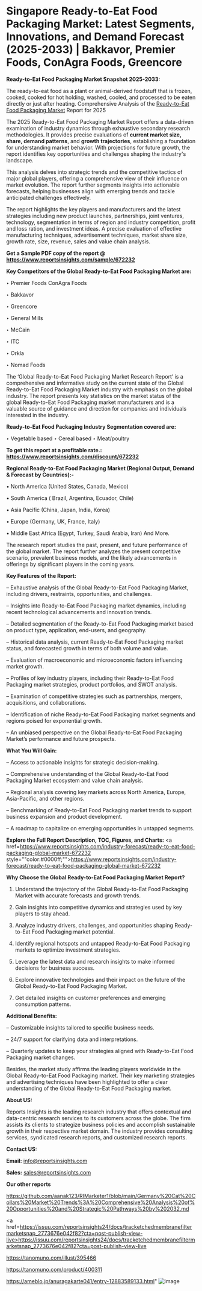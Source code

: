 # Singapore Ready-to-Eat Food Packaging Market: Latest Segments, Innovations, and Demand Forecast (2025-2033) | Bakkavor, Premier Foods, ConAgra Foods, Greencore

<strong>Ready-to-Eat Food Packaging Market Snapshot 2025-2033:</strong>

The ready-to-eat food as a plant or animal-derived foodstuff that is frozen, cooked, cooked for hot holding, washed, cooled, and processed to be eaten directly or just after heating. Comprehensive Analysis of the <a href=https://www.reportsinsights.com/sample/672232>Ready-to-Eat Food Packaging Market</a> Report for 2025

The 2025 Ready-to-Eat Food Packaging Market Report offers a data-driven examination of industry dynamics through exhaustive secondary research methodologies. It provides precise evaluations of <strong>current market size, share, demand patterns</strong>, and <strong>growth trajectories</strong>, establishing a foundation for understanding market behavior. With projections for future growth, the report identifies key opportunities and challenges shaping the industry's landscape.

This analysis delves into strategic trends and the competitive tactics of major global players, offering a comprehensive view of their influence on market evolution. The report further segments insights into actionable forecasts, helping businesses align with emerging trends and tackle anticipated challenges effectively.

The report highlights the key players and manufacturers and the latest strategies including new product launches, partnerships, joint ventures, technology, segmentation in terms of region and industry competition, profit and loss ration, and investment ideas. A precise evaluation of effective manufacturing techniques, advertisement techniques, market share size, growth rate, size, revenue, sales and value chain analysis.

<strong>Get a Sample PDF copy of the report @ <a href=https://www.reportsinsights.com/sample/672232 style=color:#0000ff;>https://www.reportsinsights.com/sample/672232</a></strong>

<strong>Key Competitors of the Global Ready-to-Eat Food Packaging Market are:</strong>

‣ Premier Foods ConAgra Foods

‣ Bakkavor

‣ Greencore

‣ General Mills

‣ McCain

‣ ITC

‣ Orkla

‣ Nomad Foods

The ‘Global Ready-to-Eat Food Packaging Market Research Report’ is a comprehensive and informative study on the current state of the Global Ready-to-Eat Food Packaging Market industry with emphasis on the global industry. The report presents key statistics on the market status of the global Ready-to-Eat Food Packaging market manufacturers and is a valuable source of guidance and direction for companies and individuals interested in the industry.

<strong>Ready-to-Eat Food Packaging Industry Segmentation covered are:</strong>

‣ Vegetable based
‣ Cereal based
‣ Meat/poultry

<strong>To get this report at a profitable rate.: <a href=https://www.reportsinsights.com/discount/672232 style=color:#0000ff;>https://www.reportsinsights.com/discount/672232</a></strong>

<strong>Regional Ready-to-Eat Food Packaging Market (Regional Output, Demand &amp; Forecast by Countries):-</strong>

• North America (United States, Canada, Mexico)

• South America ( Brazil, Argentina, Ecuador, Chile)

• Asia Pacific (China, Japan, India, Korea)

• Europe (Germany, UK, France, Italy)

• Middle East Africa (Egypt, Turkey, Saudi Arabia, Iran) And More.

The research report studies the past, present, and future performance of the global market. The report further analyzes the present competitive scenario, prevalent business models, and the likely advancements in offerings by significant players in the coming years.

<strong>Key Features of the Report:</strong>

– Exhaustive analysis of the Global Ready-to-Eat Food Packaging Market, including drivers, restraints, opportunities, and challenges.

– Insights into Ready-to-Eat Food Packaging market dynamics, including recent technological advancements and innovation trends.

– Detailed segmentation of the Ready-to-Eat Food Packaging market based on product type, application, end-users, and geography.

– Historical data analysis, current Ready-to-Eat Food Packaging market status, and forecasted growth in terms of both volume and value.

– Evaluation of macroeconomic and microeconomic factors influencing market growth.

– Profiles of key industry players, including their Ready-to-Eat Food Packaging market strategies, product portfolios, and SWOT analysis.

– Examination of competitive strategies such as partnerships, mergers, acquisitions, and collaborations.

– Identification of niche Ready-to-Eat Food Packaging market segments and regions poised for exponential growth.

– An unbiased perspective on the Global Ready-to-Eat Food Packaging Market’s performance and future prospects.

<strong>What You Will Gain:</strong>

– Access to actionable insights for strategic decision-making.

– Comprehensive understanding of the Global Ready-to-Eat Food Packaging Market ecosystem and value chain analysis.

– Regional analysis covering key markets across North America, Europe, Asia-Pacific, and other regions.

– Benchmarking of Ready-to-Eat Food Packaging market trends to support business expansion and product development.

– A roadmap to capitalize on emerging opportunities in untapped segments.

<strong>Explore the Full Report Description, TOC, Figures, and Charts:</strong>
<a href=https://www.reportsinsights.com/industry-forecast/ready-to-eat-food-packaging-global-market-672232 style=""color:#0000ff;"">https://www.reportsinsights.com/industry-forecast/ready-to-eat-food-packaging-global-market-672232</a>

<strong>Why Choose the Global Ready-to-Eat Food Packaging Market Report?</strong>

1. Understand the trajectory of the Global Ready-to-Eat Food Packaging Market with accurate forecasts and growth trends.

2. Gain insights into competitive dynamics and strategies used by key players to stay ahead.

3. Analyze industry drivers, challenges, and opportunities shaping Ready-to-Eat Food Packaging market potential.

4. Identify regional hotspots and untapped Ready-to-Eat Food Packaging markets to optimize investment strategies.

5. Leverage the latest data and research insights to make informed decisions for business success.

6. Explore innovative technologies and their impact on the future of the Global Ready-to-Eat Food Packaging Market.

7. Get detailed insights on customer preferences and emerging consumption patterns.

<strong>Additional Benefits:</strong>

– Customizable insights tailored to specific business needs.

– 24/7 support for clarifying data and interpretations.

– Quarterly updates to keep your strategies aligned with Ready-to-Eat Food Packaging market changes.

Besides, the market study affirms the leading players worldwide in the Global Ready-to-Eat Food Packaging market. Their key marketing strategies and advertising techniques have been highlighted to offer a clear understanding of the Global Ready-to-Eat Food Packaging market.

<strong><strong>About US</strong>:</strong>

Reports Insights is the leading research industry that offers contextual and data-centric research services to its customers across the globe. The firm assists its clients to strategize business policies and accomplish sustainable growth in their respective market domain. The industry provides consulting services, syndicated research reports, and customized research reports.

<strong>Contact US:</strong>

<p class=><b>Email:</b> <a href=mailto:info@reportsinsights.com>info@reportsinsights.com</a></p>
<p class=><b>Sales:</b> <a href=mailto:sales@reportsinsights.com>sales@reportsinsights.com</a></p>

<strong>Our other reports</strong>

<a href=https://github.com/aanak123/RIMarketer1/blob/main/Germany%20Cat%20Collars%20Market%20Trends%3A%20Comprehensive%20Analysis%20of%20Opportunities%20and%20Strategic%20Pathways%20by%202032.md>https://github.com/aanak123/RIMarketer1/blob/main/Germany%20Cat%20Collars%20Market%20Trends%3A%20Comprehensive%20Analysis%20of%20Opportunities%20and%20Strategic%20Pathways%20by%202032.md</a>

<a href=https://issuu.com/reportsinsights24/docs/tracketchedmembranefiltermarketsnap_2773676e042f82?cta=post-publish-view-live>https://issuu.com/reportsinsights24/docs/tracketchedmembranefiltermarketsnap_2773676e042f82?cta=post-publish-view-live</a>

<a href=https://tanomuno.com/illust/395466>https://tanomuno.com/illust/395466</a>

<a href=https://tanomuno.com/product/400311>https://tanomuno.com/product/400311</a>

<a href=https://ameblo.jp/anuragakarte041/entry-12883589133.html>https://ameblo.jp/anuragakarte041/entry-12883589133.html</a>"
![image](https://github.com/user-attachments/assets/b87d88b8-f01d-41b7-a2b7-33082eee4293)
